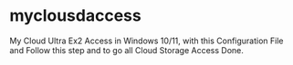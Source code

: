 # myclousdaccess
My Cloud Ultra Ex2 Access in Windows 10/11, with this Configuration File and Follow this step and to go all Cloud Storage Access  Done.
